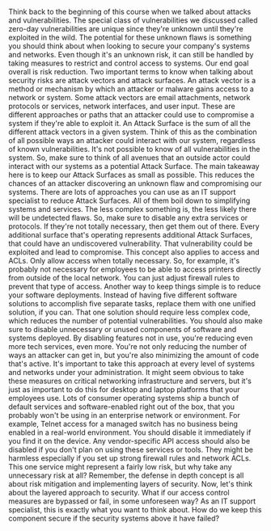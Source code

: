 Think back to the beginning of this course when we talked about attacks and
vulnerabilities. The special class of vulnerabilities we discussed called
zero-day vulnerabilities are unique since they're unknown until they're
exploited in the wild. The potential for these unknown flaws is something you
should think about when looking to secure your company's systems and networks.
Even though it's an unknown risk, it can still be handled by taking measures to
restrict and control access to systems. Our end goal overall is risk reduction.
Two important terms to know when talking about security risks are attack vectors
and attack surfaces. An attack vector is a method or mechanism by which an
attacker or malware gains access to a network or system. Some attack vectors are
email attachments, network protocols or services, network interfaces, and user
input. These are different approaches or paths that an attacker could use to
compromise a system if they're able to exploit it. An Attack Surface is the sum
of all the different attack vectors in a given system. Think of this as the
combination of all possible ways an attacker could interact with our system,
regardless of known vulnerabilities. It's not possible to know of all
vulnerabilities in the system. So, make sure to think of all avenues that an
outside actor could interact with our systems as a potential Attack Surface. The
main takeaway here is to keep our Attack Surfaces as small as possible. This
reduces the chances of an attacker discovering an unknown flaw and compromising
our systems. There are lots of approaches you can use as an IT support
specialist to reduce Attack Surfaces. All of them boil down to simplifying
systems and services. The less complex something is, the less likely there will
be undetected flaws. So, make sure to disable any extra services or protocols.
If they're not totally necessary, then get them out of there. Every additional
surface that's operating represents additional Attack Surfaces, that could have
an undiscovered vulnerability. That vulnerability could be exploited and lead to
compromise. This concept also applies to access and ACLs. Only allow access when
totally necessary. So, for example, it's probably not necessary for employees to
be able to access printers directly from outside of the local network. You can
just adjust firewall rules to prevent that type of access. Another way to keep
things simple is to reduce your software deployments. Instead of having five
different software solutions to accomplish five separate tasks, replace them
with one unified solution, if you can. That one solution should require less
complex code, which reduces the number of potential vulnerabilities. You should
also make sure to disable unnecessary or unused components of software and
systems deployed. By disabling features not in use, you're reducing even more
tech services, even more. You're not only reducing the number of ways an
attacker can get in, but you're also minimizing the amount of code that's
active. It's important to take this approach at every level of systems and
networks under your administration. It might seem obvious to take these measures
on critical networking infrastructure and servers, but it's just as important to
do this for desktop and laptop platforms that your employees use. Lots of
consumer operating systems ship a bunch of default services and software-enabled
right out of the box, that you probably won't be using in an enterprise network
or environment. For example, Telnet access for a managed switch has no business
being enabled in a real-world environment. You should disable it immediately if
you find it on the device. Any vendor-specific API access should also be
disabled if you don't plan on using these services or tools. They might be
harmless especially if you set up strong firewall rules and network ACLs. This
one service might represent a fairly low risk, but why take any unnecessary risk
at all? Remember, the defense in depth concept is all about risk mitigation and
implementing layers of security. Now, let's think about the layered approach to
security. What if our access control measures are bypassed or fail, in some
unforeseen way? As an IT support specialist, this is exactly what you want to
think about. How do we keep this component secure if the security systems above
it have failed?